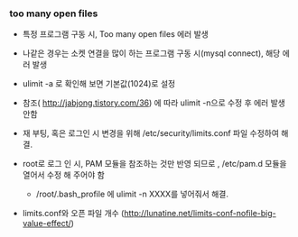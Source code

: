 ### too many open files
  * 특정 프로그램 구동 시, Too many open files 에러 발생 
  * 나같은 경우는 소켓 연결을 많이 하는 프로그램 구동 시(mysql connect), 해당 에러 발생
  * ulimit -a 로 확인해 보면 기본값(1024)로 설정 
  * 참조( http://jabjong.tistory.com/36) 에 따라 ulimit -n으로 수정 후 에러 발생 안함
  * 재 부팅, 혹은 로그인 시 변경을 위해 /etc/security/limits.conf 파일 수정하여 해결.
  * root로 로그 인 시, PAM 모듈을 참조하는 것만 반영 되므로 ,  /etc/pam.d 모듈을 열어서 수정 해 주어야 함
    * /root/.bash_profile 에 ulimit -n XXXX를 넣어줘서 해결.
    
  * limits.conf와 오픈 파일 개수 (http://lunatine.net/limits-conf-nofile-big-value-effect/)